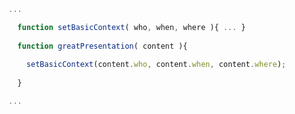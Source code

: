 ```js
...

  function setBasicContext( who, when, where ){ ... }
  
  function greatPresentation( content ){
  
    setBasicContext(content.who, content.when, content.where);
     
  }

...
```

<!--<span class="fragment" data-code-focus="5">This focuses on a comment.</span>-->


